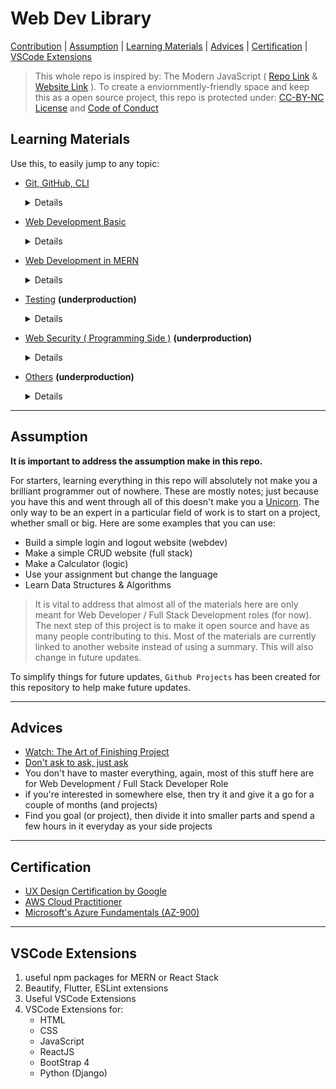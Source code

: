 # Web Dev Library

[Contribution](HUMANS.txt) | [Assumption](#assume) | [Learning Materials](#toc) | [Advices](#advice) | [Certification](#certs) | [VSCode Extensions](#extent)

> This whole repo is inspired by: The Modern JavaScript ( [Repo Link](https://github.com/javascript-tutorial/en.javascript.info/tree/master) & [Website Link](https://javascript.info/) ). To create a enviornmently-friendly space and keep this as a open source project, this repo is protected under:
> [CC-BY-NC License](./license.md) and [Code of Conduct](./CODE_OF_CONDUCT.md)

<h2> Learning Materials <a name="toc"></a></h2>
Use this, to easily jump to any topic:

- [Git, GitHub, CLI](./Web-Dev/git-github/README.md)
   <details>
      - Basic GitHub Commands, Commit Messages, SSH, Markdown, Cheat Sheet
   </details>

- [Web Development Basic](./Web-Dev/README.md)
   <details> 
      - Website & Network, Basics, Network Requests, CSS Bootstraps, Cloud Services, Cheat Sheets
   </details>

- [Web Development in MERN](./Web-Dev/MERN-Stack/README.md)
   <details>
      - JavaScript - Promises, async/await, Getting Started with React, React Tutorial, Intro to ReactJS (learn-react-app), Material UI, ReactStrap , Setting Up React and Material UI
   </details>

- [Testing](./Web-Dev/testing/README.md) **(underproduction)**
   <details>
      - Test Driven Development (TDD), Unit Testing, and User Acceptance Testing (UAT)
   </details>

- [Web Security ( Programming Side )](./networking/README.md) **(underproduction)**
   <details>
      - Networking Fundamentals, Web Security
   </details>

- [Others](./Web-Dev/others/README.md) **(underproduction)**
   <details>
      - CSS & SCSS, CSS Animations & JavaScript Animations, Waterfall vs Agile, Agile vs DevOps, Know your RDBMS, Software Infrastructure and Architecture
   </details>

---

<h2>Assumption<a name="assume"></a></h2>

<strong>It is important to address the assumption make in this repo.</strong>

For starters, learning everything in this repo will absolutely not make you a brilliant programmer out of nowhere. These are mostly notes; just because you have this and went through all of this doesn't make you a [Unicorn](https://easternpeak.com/blog/3-in-1-developer-a-jack-of-all-trades-or-a-unicorn/). The only way to be an expert in a particular field of work is to start on a project, whether small or big. Here are some examples that you can use:

- Build a simple login and logout website (webdev)
- Make a simple CRUD website (full stack)
- Make a Calculator (logic)
- Use your assignment but change the language
- Learn Data Structures & Algorithms

> It is vital to address that almost all of the materials here are only meant for Web Developer / Full Stack Development roles (for now). The next step of this project is to make it open source and have as many people contributing to this. Most of the materials are currently linked to another website instead of using a summary. This will also change in future updates.

To simplify things for future updates, `Github Projects` has been created for this repository to help make future updates.

---

<h2>Advices<a name="advice"></a></h2>

- [Watch: The Art of Finishing Project](https://www.youtube.com/watch?v=mmqok1dJrVs)
- [Don't ask to ask, just ask](https://dontasktoask.com/)
- You don't have to master everything, again, most of this stuff here are for Web Development / Full Stack Developer Role
- if you're interested in somewhere else, then try it and give it a go for a couple of months (and projects)
- Find you goal (or project), then divide it into smaller parts and spend a few hours in it everyday as your side projects

---

<h2>Certification<a name="certs"></a></h2>

- [UX Design Certification by Google](https://www.coursera.org/professional-certificates/google-ux-design)
- [AWS Cloud Practitioner](https://aws.amazon.com/certification/certified-cloud-practitioner/)
- [Microsoft's Azure Fundamentals (AZ-900)](https://docs.microsoft.com/en-us/learn/certifications/azure-fundamentals/?tab=tab-learning-paths#certification-exams)

---

<h2>VSCode Extensions<a name="extent"></a></h2>

1. useful npm packages for MERN or React Stack
2. Beautify, Flutter, ESLint extensions
3. Useful VSCode Extensions
4. VSCode Extensions for:
   - HTML
   - CSS
   - JavaScript
   - ReactJS
   - BootStrap 4
   - Python (Django)
